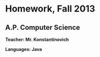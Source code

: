 Homework, Fall 2013
==================

A.P. Computer Science
------------------

**Teacher: Mr. Konstantinovich**

**Languages: Java**